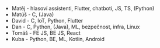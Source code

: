 - Matěj - hlasoví assistenti, Flutter, chatboti, JS, TS, (Python)
- Matúš - C, (Java)
- David - C, IoT, Python, Flutter
- Dan - C, Python, (Java), ML, bezpečnost, infra, Linux
- Tomáš - FE JS, BE JS, React
- Kuba - Python, BE, ML, Kotlin, Android

